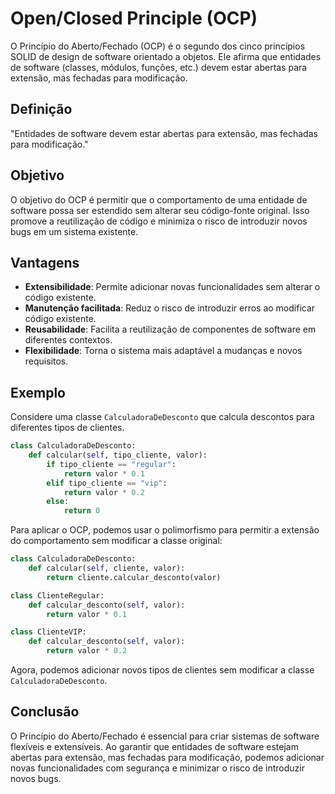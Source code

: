 
# Open/Closed Principle (OCP)

O Princípio do Aberto/Fechado (OCP) é o segundo dos cinco princípios SOLID de design de software orientado a objetos. Ele afirma que entidades de software (classes, módulos, funções, etc.) devem estar abertas para extensão, mas fechadas para modificação.

## Definição

"Entidades de software devem estar abertas para extensão, mas fechadas para modificação."

## Objetivo

O objetivo do OCP é permitir que o comportamento de uma entidade de software possa ser estendido sem alterar seu código-fonte original. Isso promove a reutilização de código e minimiza o risco de introduzir novos bugs em um sistema existente.

## Vantagens

- **Extensibilidade**: Permite adicionar novas funcionalidades sem alterar o código existente.
- **Manutenção facilitada**: Reduz o risco de introduzir erros ao modificar código existente.
- **Reusabilidade**: Facilita a reutilização de componentes de software em diferentes contextos.
- **Flexibilidade**: Torna o sistema mais adaptável a mudanças e novos requisitos.

## Exemplo

Considere uma classe `CalculadoraDeDesconto` que calcula descontos para diferentes tipos de clientes.

```python
class CalculadoraDeDesconto:
    def calcular(self, tipo_cliente, valor):
        if tipo_cliente == "regular":
            return valor * 0.1
        elif tipo_cliente == "vip":
            return valor * 0.2
        else:
            return 0
```

Para aplicar o OCP, podemos usar o polimorfismo para permitir a extensão do comportamento sem modificar a classe original:

```python
class CalculadoraDeDesconto:
    def calcular(self, cliente, valor):
        return cliente.calcular_desconto(valor)

class ClienteRegular:
    def calcular_desconto(self, valor):
        return valor * 0.1

class ClienteVIP:
    def calcular_desconto(self, valor):
        return valor * 0.2
```

Agora, podemos adicionar novos tipos de clientes sem modificar a classe `CalculadoraDeDesconto`.

## Conclusão

O Princípio do Aberto/Fechado é essencial para criar sistemas de software flexíveis e extensíveis. Ao garantir que entidades de software estejam abertas para extensão, mas fechadas para modificação, podemos adicionar novas funcionalidades com segurança e minimizar o risco de introduzir novos bugs.
